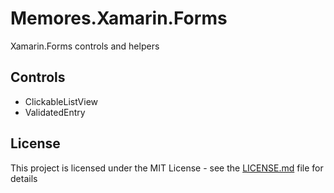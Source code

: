 # Memores.Xamarin.Forms
Xamarin.Forms controls and helpers
## Controls
* ClickableListView
* ValidatedEntry
## License
This project is licensed under the MIT License - see the [LICENSE.md](LICENSE.md) file for details
